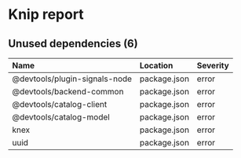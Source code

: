 # Knip report

## Unused dependencies (6)

| Name                           | Location     | Severity |
| :----------------------------- | :----------- | :------- |
| @devtools/plugin-signals-node | package.json | error    |
| @devtools/backend-common      | package.json | error    |
| @devtools/catalog-client      | package.json | error    |
| @devtools/catalog-model       | package.json | error    |
| knex                           | package.json | error    |
| uuid                           | package.json | error    |

